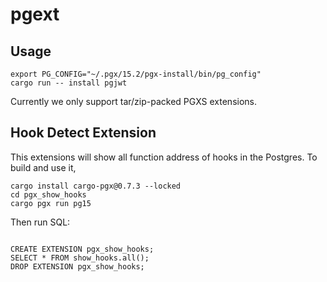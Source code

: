 # pgext

## Usage

```
export PG_CONFIG="~/.pgx/15.2/pgx-install/bin/pg_config"
cargo run -- install pgjwt
```

Currently we only support tar/zip-packed PGXS extensions.

## Hook Detect Extension

This extensions will show all function address of hooks in the Postgres. To build and use it,

```
cargo install cargo-pgx@0.7.3 --locked
cd pgx_show_hooks
cargo pgx run pg15
```

Then run SQL:

```

CREATE EXTENSION pgx_show_hooks;
SELECT * FROM show_hooks.all();
DROP EXTENSION pgx_show_hooks;
```
